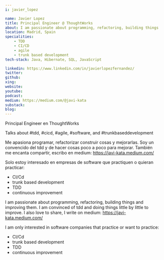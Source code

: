 ```yaml
---
i: javier_lopez

name: Javier Lopez
title: Principal Engineer @ ThoughtWorks
about: I am passionate about programming, refactoring, building things and improving them by utilizing TDD and CI/CD
location: Madrid, Spain
specialities:
    - TDD
    - CI/CD
    - agile
    - trunk based development
tech-stack: Java, Hibernate, SQL, JavaScript

linkedin: https://www.linkedin.com/in/javierlopezfernandez/
twitter: 
github: 
xing: 
website: 
youtube: 
podcast: 
medium: https://medium.com/@javi-kata
substack: 
blog: 
---
```


Principal Engineer en ThoughtWorks

Talks about #tdd, #cicd, #agile, #software, and #trunkbaseddevelopment

Me apasiona programar, refactorizar construir cosas y mejorarlas. Soy un convencido del tdd y de hacer cosas poco a poco para mejorar.
También me encanta compartir, escribo en medium: https://javi-kata.medium.com/

Solo estoy interesado en empresas de software que practiquen o quieran practicar:
- CI/Cd
- trunk based development
- TDD
- continuous improvement

I am passionate about programming, refactoring, building things and improving them. I am convinced of tdd and doing things little by little to improve.
I also love to share, I write on medium: https://javi-kata.medium.com/

I am only interested in software companies that practice or want to practice:
- CI/Cd
- trunk based development
- TDD
- continuous improvement